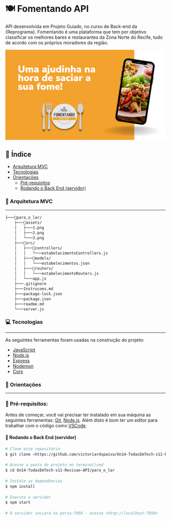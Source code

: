 <!-- ![assets/3.png](assets/3.png) -->

# 🍽️ Fomentando API 

API desenvolvida em Projeto Guiado, no curso de  Back-end da {Reprograma}. Fomentando é uma plataforma que tem por objetivo classificar os melhores bares e restaurantes da Zona Norte do Recife, tudo de acordo com os próprios moradores da região.

![assets/1.png](assets/1.png)

## 📑 Índice

   * [Arquitetura MVC](#Arquitetura-MVC)
   * [Tecnologias](#Tecnologias)
   * [Orientações](#instalacao)
      * [Pré-requisitos](#pre-requisitos)
      * [Rodando o Back End (servidor)](#Rodando-o-Back-End)

### 🧱 Arquitetura MVC
---
```
├───📂para_o_lar/
    ├───📂assets/
    │   ├───1.png
    │   ├───2.png
    │   └───3.png
    ├───📂src/
    │   ├───📂controllers/
    │   │   └───estabelecimentoControllers.js
    │   ├───📂models/
    │   │   └───estabelecimentos.json
    │   ├───📂routers/
    │   │   └───estabelecimentoRouters.js
    │   └───app.js
    ├───.gitignore
    ├───Instrucoes.md
    ├───package-lock.json
    ├───package.json
    ├───readme.md
    └───server.js
```
### 💻 Tecnologias
---
As seguintes ferramentas foram usadas na construção do projeto:

- [JavaScript](https://www.javascript.com/)
- [Node.js](https://nodejs.org/en/)
- [Express](https://expressjs.com/pt-br/)
- [Nodemon](https://nodemon.io/)
- [Cors](https://www.typescriptlang.org/)

### 📌 Orientações
---
### 📎 Pré-requisitos:
Antes de começar, você vai precisar ter instalado em sua máquina as seguintes ferramentas:
[Git](https://git-scm.com), [Node.js](https://nodejs.org/en/). 
Além disto é bom ter um editor para trabalhar com o código como [VSCode](https://code.visualstudio.com/).

#### 🎲 Rodando o Back End (servidor)

```bash
# Clone este repositório
$ git clone <https://github.com/victoriardspaiva/On14-TodasEmTech-s11-Revisao-API>

# Acesse a pasta do projeto no terminal/cmd
$ cd On14-TodasEmTech-s11-Revisao-API/para_o_lar

# Instale as dependências
$ npm install

# Execute o servidor
$ npm start

# O servidor inciará na porta:7050 - acesse <http://localhost:7050>
```